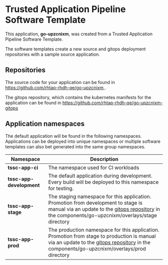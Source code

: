# Trusted Application Pipeline Software Template

This application, **go-upzcnixm**, was created from a Trusted Application Pipeline Software Template.

The software templates create a new source and gitops deployment repositories with a sample source application. 

## Repositories

The source code for your application can be found in [https://github.com/rhtap-rhdh-qe/go-upzcnixm ](https://github.com/rhtap-rhdh-qe/go-upzcnixm ).
 
The gitops repository, which contains the kubernetes manifests for the application can be found in 
[https://github.com/rhtap-rhdh-qe/go-upzcnixm-gitops ](https://github.com/rhtap-rhdh-qe/go-upzcnixm-gitops ) 

## Application namespaces 

The default application will be found in the following namespaces. Applications can be deployed into unique namespaces or multiple software templates can also bet generated into the same group namespaces.  

|  Namespace   |  Description   |  
| -------- | -------- |
| **tssc-app-ci** | The namespace used for CI workloads |
| **tssc-app-development** | The default application during development. Every build will be deployed to this namespace for testing. |
| **tssc-app-stage** | The staging namespace for this application. Promotion from development to stage is manual via an update to the [gitops repository](https://github.com/rhtap-rhdh-qe/go-upzcnixm-gitops ) in the components/go-upzcnixm/overlays/stage directory |
| **tssc-app-prod** | The production namespace for this application. Promotion from stage to production is manual via an update to the [gitops repository](https://github.com/rhtap-rhdh-qe/go-upzcnixm-gitops ) in the components/go-upzcnixm/overlays/prod directory |